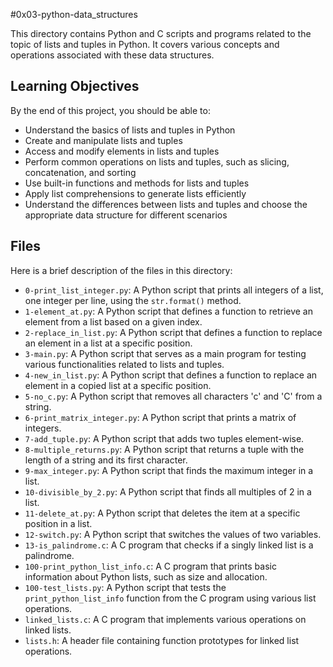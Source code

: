 #0x03-python-data_structures

This directory contains Python and C scripts and programs related to the topic of lists and tuples in Python. It covers various concepts and operations associated with these data structures.

## Learning Objectives

By the end of this project, you should be able to:

- Understand the basics of lists and tuples in Python
- Create and manipulate lists and tuples
- Access and modify elements in lists and tuples
- Perform common operations on lists and tuples, such as slicing, concatenation, and sorting
- Use built-in functions and methods for lists and tuples
- Apply list comprehensions to generate lists efficiently
- Understand the differences between lists and tuples and choose the appropriate data structure for different scenarios

## Files

Here is a brief description of the files in this directory:

- `0-print_list_integer.py`: A Python script that prints all integers of a list, one integer per line, using the `str.format()` method.
- `1-element_at.py`: A Python script that defines a function to retrieve an element from a list based on a given index.
- `2-replace_in_list.py`: A Python script that defines a function to replace an element in a list at a specific position.
- `3-main.py`: A Python script that serves as a main program for testing various functionalities related to lists and tuples.
- `4-new_in_list.py`: A Python script that defines a function to replace an element in a copied list at a specific position.
- `5-no_c.py`: A Python script that removes all characters 'c' and 'C' from a string.
- `6-print_matrix_integer.py`: A Python script that prints a matrix of integers.
- `7-add_tuple.py`: A Python script that adds two tuples element-wise.
- `8-multiple_returns.py`: A Python script that returns a tuple with the length of a string and its first character.
- `9-max_integer.py`: A Python script that finds the maximum integer in a list.
- `10-divisible_by_2.py`: A Python script that finds all multiples of 2 in a list.
- `11-delete_at.py`: A Python script that deletes the item at a specific position in a list.
- `12-switch.py`: A Python script that switches the values of two variables.
- `13-is_palindrome.c`: A C program that checks if a singly linked list is a palindrome.
- `100-print_python_list_info.c`: A C program that prints basic information about Python lists, such as size and allocation.
- `100-test_lists.py`: A Python script that tests the `print_python_list_info` function from the C program using various list operations.
- `linked_lists.c`: A C program that implements various operations on linked lists.
- `lists.h`: A header file containing function prototypes for linked list operations.

